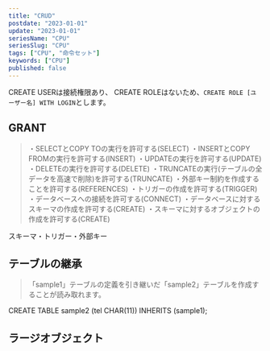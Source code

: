 ```yaml
---
title: "CRUD"
postdate: "2023-01-01"
update: "2023-01-01"
seriesName: "CPU"
seriesSlug: "CPU"
tags: ["CPU", "命令セット"]
keywords: ["CPU"]
published: false
---
```



CREATE USERは接続権限あり、 CREATE ROLEはないため、`CREATE ROLE [ユーザー名] WITH LOGIN`とします。


## GRANT

>・SELECTとCOPY TOの実行を許可する(SELECT)
> ・INSERTとCOPY FROMの実行を許可する(INSERT)
> ・UPDATEの実行を許可する(UPDATE)
> ・DELETEの実行を許可する(DELETE)
> ・TRUNCATEの実行(テーブルの全データを高速で削除)を許可する(TRUNCATE)
> ・外部キー制約を作成することを許可する(REFERENCES)
> ・トリガーの作成を許可する(TRIGGER)
> ・データベースへの接続を許可する(CONNECT)
> ・データベースに対するスキーマの作成を許可する(CREATE)
> ・スキーマに対するオブジェクトの作成を許可する(CREATE)

スキーマ・トリガー・外部キー

## テーブルの継承


> 「sample1」テーブルの定義を引き継いだ「sample2」テーブルを作成することが読み取れます。

CREATE TABLE sample2 (tel CHAR(11)) INHERITS (sample1);

## ラージオブジェクト

